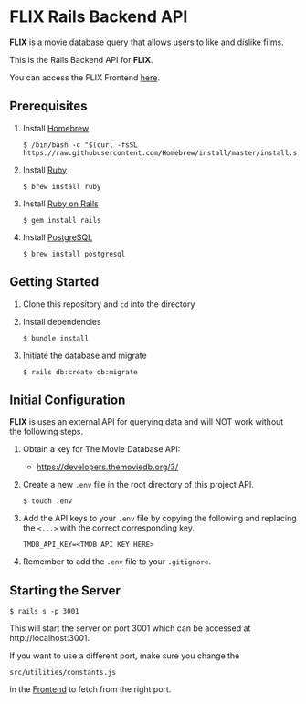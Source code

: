 # FLIX Rails Backend API

**FLIX** is a movie database query that allows users to like and dislike films. 

This is the Rails Backend API for **FLIX**. 

You can access the FLIX Frontend [here](https://github.com/PeaWarrior/flix-frontend).


## Prerequisites

1. Install [Homebrew](https://brew.sh/)

    ```console
   $ /bin/bash -c "$(curl -fsSL https://raw.githubusercontent.com/Homebrew/install/master/install.sh)"
    ```

2. Install [Ruby](https://www.ruby-lang.org/en/)

    ```console
    $ brew install ruby
    ```

3. Install [Ruby on Rails](https://rubyonrails.org/)

    ```console
    $ gem install rails
    ```

4. Install [PostgreSQL](https://www.postgresql.org/)

    ```console
    $ brew install postgresql
    ```

## Getting Started

1. Clone this repository and `cd` into the directory

2. Install dependencies

    ```console
    $ bundle install
    ```
    
3. Initiate the database and migrate

    ```console
    $ rails db:create db:migrate
    ```

## Initial Configuration
**FLIX** is uses an external API for querying data and will NOT work without the following steps. 

1. Obtain a key for The Movie Database API:
    * https://developers.themoviedb.org/3/

2. Create a new `.env` file in the root directory of this project API.

    ```console
    $ touch .env
    ```

3. Add the API keys to your `.env` file by copying the following and replacing the `<...>` with the correct corresponding key.

    ```env
    TMDB_API_KEY=<TMDB API KEY HERE>
    ```
4. Remember to add the `.env` file to your `.gitignore`.

## Starting the Server

```console
$ rails s -p 3001
```

This will start the server on port 3001 which can be accessed at http://localhost:3001.

If you want to use a different port, make sure you change the 
```
src/utilities/constants.js
``` 
in the [Frontend](https://github.com/PeaWarrior/flix-frontend) to fetch from the right port.